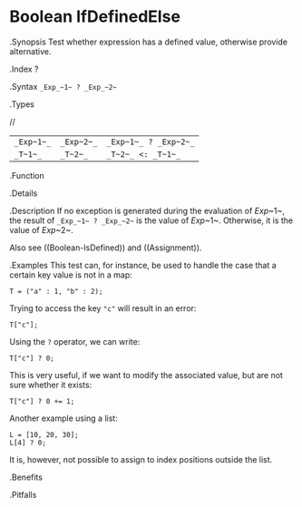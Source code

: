 # Boolean IfDefinedElse

.Synopsis
Test whether expression has a defined value, otherwise provide alternative.

.Index
?

.Syntax
`_Exp_~1~ ? _Exp_~2~`

.Types

//

|            |            |                       |
| --- | --- | --- |
| `_Exp~1~_` | `_Exp~2~_` | `_Exp~1~_ ? _Exp~2~_` |
| `_T~1~_`   | `_T~2~_`   |  `_T~2~_ <: _T~1~_`  |


.Function

.Details

.Description
If no exception is generated during the evaluation of _Exp_~1~, the result of `_Exp_~1~ ? _Exp_~2~` is the value of _Exp_~1~.
Otherwise, it is the value of _Exp_~2~.

Also see ((Boolean-IsDefined)) and ((Assignment)).

.Examples
This test can, for instance, be used to handle the case that a certain key value is not in a map:
```rascal-shell,error
T = ("a" : 1, "b" : 2);
```
Trying to access the key `"c"` will result in an error:
```rascal-shell,continue,error
T["c"];
```
Using the `?` operator, we can write:
```rascal-shell,continue,error
T["c"] ? 0;
```
This is very useful, if we want to modify the associated value, but are not sure whether it exists:
```rascal-shell,continue,error
T["c"] ? 0 += 1;
```
Another example using a list:
```rascal-shell,continue,error
L = [10, 20, 30];
L[4] ? 0;
```
It is, however, not possible to assign to index positions outside the list.

.Benefits

.Pitfalls

